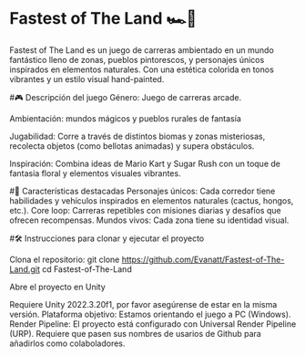 # Fastest of The Land 🏎️🌾

Fastest of The Land es un juego de carreras ambientado en un mundo fantástico lleno de zonas, pueblos pintorescos, y personajes únicos inspirados en elementos naturales. Con una estética colorida en tonos vibrantes y un estilo visual hand-painted.

#🎮 Descripción del juego
Género: Juego de carreras arcade.

Ambientación: mundos mágicos y pueblos rurales de fantasía

Jugabilidad: Corre a través de distintos biomas y zonas misteriosas, recolecta objetos (como bellotas animadas) y supera obstáculos.

Inspiración: Combina ideas de Mario Kart y Sugar Rush con un toque de fantasía floral y elementos visuales vibrantes.

#🚀 Características destacadas
Personajes únicos: Cada corredor tiene habilidades y vehículos inspirados en elementos naturales (cactus, hongos, etc.).
Core loop: Carreras repetibles con misiones diarias y desafíos que ofrecen recompensas.
Mundos vivos: Cada zona tiene su identidad visual.


#🛠️ Instrucciones para clonar y ejecutar el proyecto

Clona el repositorio:
git clone https://github.com/Evanatt/Fastest-of-The-Land.git
cd Fastest-of-The-Land

Abre el proyecto en Unity

Requiere Unity 2022.3.20f1, por favor asegúrense de estar en la misma versión.
Plataforma objetivo: Estamos orientando el juego a PC (Windows).
Render Pipeline: El proyecto está configurado con Universal Render Pipeline (URP).
Requiere que pasen sus nombres de usarios de Github para añadirlos como colaboladores.

